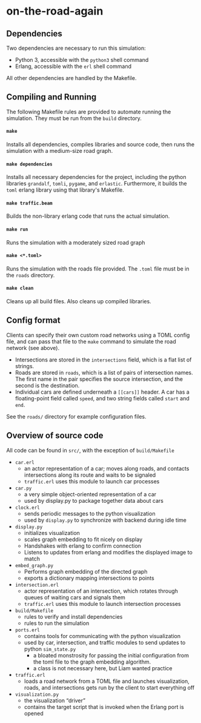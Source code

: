 # on-the-road-again

## Dependencies

Two dependencies are necessary to run this simulation:

- Python 3, accessible with the `python3` shell command
- Erlang, accessible with the `erl` shell command

All other dependencies are handled by the Makefile.

## Compiling and Running

The following Makefile rules are provided to automate running the
simulation. They must be run from the `build` directory.

#### `make`

Installs all dependencies, compiles libraries and source code, then runs
the simulation with a medium-size road graph.

#### `make dependencies`

Installs all necessary dependencies for the project, including the python
libraries `grandalf`, `tomli`, `pygame`, and `erlastic`. Furthermore, it
builds the `toml` erlang library using that library's Makefile.

#### `make traffic.beam`

Builds the non-library erlang code that runs the actual simulation.

#### `make run`

Runs the simulation with a moderately sized road graph

#### `make <*.toml>`

Runs the simulation with the roads file provided. The `.toml` file must be
in the `roads` directory.

#### `make clean`

Cleans up all build files. Also cleans up compiled libraries.

## Config format
Clients can specify their own custom road networks using a TOML config
file, and can pass that file to the `make` command to simulate the
road network (see above).


- Intersections are stored in the `intersections` field, which is a
  flat list of strings.
- Roads are stored in `roads`, which is a list of pairs of
  intersection names.  The first name in the pair specifies the source
  intersection, and the second is the destination.
- Individual cars are defined underneath a `[[cars]]` header.  A car
  has a floating-point field called `speed`, and two string fields
  called `start` and `end`.
  
  
See the `roads/` directory for example configuration files.



## Overview of source code
All code can be found in `src/`, with the exception of `build/Makefile`

- `car.erl`
  - an actor representation of a car; moves along roads, and contacts
    intersections along its route and waits to be signaled
  - `traffic.erl` uses this module to launch car processes
- `car.py`
  - a very simple object-oriented representation of a car
  - used by display.py to package together data about cars
- `clock.erl`
  - sends periodic messages to the python visualization
  - used by `display.py` to synchronize with backend during idle time
- `display.py`
  - initializes visualization
  - scales graph embedding to fit nicely on display
  - Handshakes with erlang to confirm connection
  - Listens to updates from erlang and modifies the displayed image to
    match
- `embed_graph.py`
  - Performs graph embedding of the directed graph 
  - exports a dictionary mapping intersections to points
- `intersection.erl`
  - actor representation of an intersection, which rotates through
    queues of waiting cars and signals them
  - `traffic.erl` uses this module to launch intersection processes
- `build/Makefile`
  - rules to verify and install dependencies
  - rules to run the simulation
- `ports.erl`
  - contains tools for communicating with the python visualization
  - used by car, intersection, and traffic modules to send updates to
python `sim_state.py`
    - a bloated monstrosity for passing the initial configuration from
      the toml file to the graph embedding algorithm.
    - a class is not necessary here, but Liam wanted practice
- `traffic.erl`
    - loads a road network from a TOML file and launches
    visualization, roads, and intersections gets run by the client to
    start everything off
- `visualization.py`
  - the visualization “driver”
  - contains the target script that is invoked when the Erlang port is
    opened
